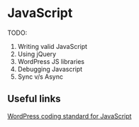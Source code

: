 # JavaScript

TODO:
1. Writing valid JavaScript
2. Using jQuery
3. WordPress JS libraries
4. Debugging Javascript
5. Sync v/s Async


## Useful links

[WordPress coding standard for JavaScript](https://make.wordpress.org/core/handbook/coding-standards/javascript/)


